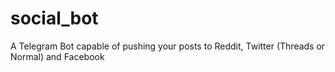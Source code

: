 # social_bot
A Telegram Bot capable of pushing your posts to Reddit, Twitter (Threads or Normal) and Facebook
